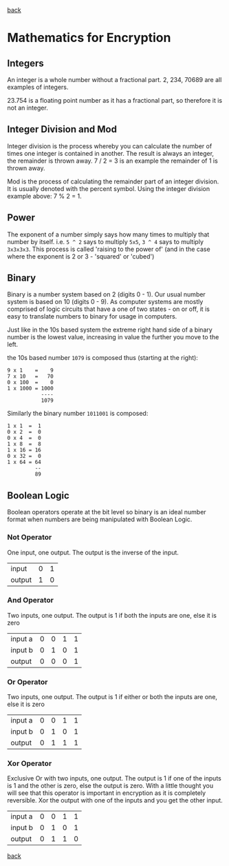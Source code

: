 [back](/encryption/index.md)

# Mathematics for Encryption

## Integers

An integer is a whole number without a fractional part. 2, 234, 70689 are all
examples of integers.

23.754 is a floating point number as it has a fractional part, so therefore it
is not an integer.

## Integer Division and Mod

Integer division is the process whereby you can calculate the number of times
one integer is contained in another.  The result is always an integer, the
remainder is thrown away. 7 / 2 = 3 is an example the remainder of 1 is thrown
away.

Mod is the process of calculating the remainder part of an integer division. It
is usually denoted with the percent symbol.  Using the integer division example
above: 7 % 2 = 1.

## Power

The exponent of a number simply says how many times to multiply that number by
itself.  i.e. `5 ^ 2` says to multiply `5x5`, `3 ^ 4` says to multiply
`3x3x3x3`.  This process is called 'raising to the power of' (and in the case
where the exponent is 2 or 3 - 'squared' or 'cubed')

## Binary

Binary is a number system based on 2 (digits 0 - 1).  Our usual number system is based on 10
(digits 0 - 9).  As computer systems are mostly comprised of logic circuits that
have a one of two states - on or off, it is easy to translate numbers to binary
for usage in computers.

Just like in the 10s based system the extreme right hand side of a binary number
is the lowest value, increasing in value the further you move to the left.

the 10s based number `1079` is composed thus (starting at the right):
```
9 x 1    =    9
7 x 10   =   70
0 x 100  =    0
1 x 1000 = 1000
           ----
           1079
```

Similarly the binary number `1011001` is composed:
```
1 x 1  =  1
0 x 2  =  0
0 x 4  =  0
1 x 8  =  8
1 x 16 = 16
0 x 32 =  0
1 x 64 = 64
         --
         89
```
## Boolean Logic

Boolean operators operate at the bit level so binary is an ideal number format when numbers are being manipulated with Boolean
Logic.

### Not Operator

One input, one output.  The output is the inverse of the input.

|        |   |   |
|--------|--:|--:|
| input  | 0 | 1 |
| output | 1 | 0 |


### And Operator

Two inputs, one output. The output is 1 if both the inputs are one, else it is zero

|         |   |   |   |   |
|---------|--:|--:|---|---|
| input a | 0 | 0 | 1 | 1 |
| input b | 0 | 1 | 0 | 1 |
| output  | 0 | 0 | 0 | 1 |

### Or Operator

Two inputs, one output. The output is 1 if either or both the inputs are one, else it is zero

|         |   |   |   |   |
|---------|--:|--:|---|---|
| input a | 0 | 0 | 1 | 1 |
| input b | 0 | 1 | 0 | 1 |
| output  | 0 | 1 | 1 | 1 |

### Xor Operator

Exclusive Or with two inputs, one output. The output is 1 if one of the inputs is 1 and the other is zero, else the output is
zero. With a little thought you will see that this operator is important in encryption as it is completely reversible. Xor the
output with one of the inputs and you get the other input.

|         |   |   |   |   |
|---------|--:|--:|---|---|
| input a | 0 | 0 | 1 | 1 |
| input b | 0 | 1 | 0 | 1 |
| output  | 0 | 1 | 1 | 0 |


[back](/encryption/index.md)
